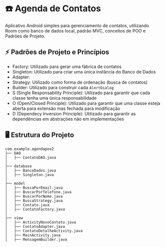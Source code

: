 # :telephone: Agenda de Contatos

Aplicativo Android simples para gerenciamento de contatos, utilizando Room como banco de dados local, padrão MVC, conceitos de POO e Padrões de Projeto.

## :zap: Padrões de Projeto e Princípios
- Factory: Utilizado para gerar uma fábrica de contatos
- Singleton: Utilizado para criar uma única instância do Banco de Dados
- Adapter: 
- Strategy: Utilizado como forma de ordenação (busca de contatos)
- Builder: Utilizado para construir cada `AlertDialog`
- S (Single Responsability Principle): Utilizado para garantir que cada classe tenha uma única responsabilidade
- O (Open/Closed Principle): Utilizado para garantir que uma classe esteja aberta para extensão mas fechada para modificação
- D (Dependecy Inversion Principle): Utilizado para garantir as dependências em abstrações não em implementações

  
## :desktop_computer: Estrutura do Projeto
```
com.example.agendapoo2
├── DAO
│   ├── ContatoDAO.java
│
├── database
│   ├── BancoDados.java
│   ├── Singleton.java
│
├── model
│   ├── BuscaPorEmail.java
│   ├── BuscarPorTelefone.java
│   ├── BuscarPorNome.java
│   ├── BuscaStrategy.java
│   ├── Contato.java
│   ├── ContatoFactory.java
│
├── view
│   ├── ActivityNovoContato.java
│   ├── ContatoAdapter.java
│   ├── ContatoDetalheActivity.java
│   ├── MainActivity.java
│   ├── MensagemBuilder.java

```
